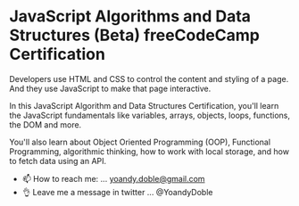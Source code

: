 # JavaScript Algorithms and Data Structures (Beta) freeCodeCamp Certification

Developers use HTML and CSS to control the content and styling of a page. And they use JavaScript to make that page interactive.

In this JavaScript Algorithm and Data Structures Certification, you'll learn the JavaScript fundamentals like variables, arrays, objects, loops, functions, the DOM and more.

You'll also learn about Object Oriented Programming (OOP), Functional Programming, algorithmic thinking, how to work with local storage, and how to fetch data using an API.

- 📫 How to reach me: ... yoandy.doble@gmail.com
- 👌 Leave me a message in twitter ... @YoandyDoble
